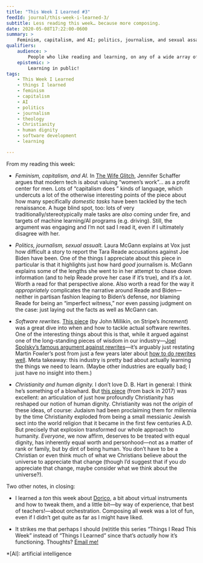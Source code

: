 ```yaml
---
title: "This Week I Learned #3"
feedId: journal/this-week-i-learned-3/
subtitle: Less reading this week… because more composing.
date: 2020-05-08T17:22:00-0600
summary: >
    Feminism, capitalism, and AI; politics, journalism, and sexual assault; software rewrites; and Christianity and human dignity.
qualifiers:
    audience: >
        People who like reading and learning, on any of a wide array of subjects! (There’s probably *something* on this list for you!)
    epistemic: >
        Learning in public!
tags:
    - This Week I Learned
    - things I learned
    - feminism
    - capitalism
    - AI
    - politics
    - journalism
    - theology
    - Christianity
    - human dignity
    - software development
    - learning

---
```


From my reading this week:

- <i>Feminism, capitalism, and AI.</i> In [The Wife Glitch](https://thebaffler.com/outbursts/the-wife-glitch-schaffer), Jennifer Schaffer argues that modern tech is about valuing “women’s work”… as a profit center for men. Lots of “capitalism does ” kinds of language, which undercuts a lot of the otherwise interesting points of the piece about how many specifically *domestic tasks* have been tackled by the tech renaissance. A huge blind spot, too: lots of very traditionally/stereotypically male tasks are *also* coming under fire, and targets of machine learning/AI programs (e.g. driving). Still, the argument was engaging and I’m not sad I read it, even if I ultimately disagree with her.

- <i>Politics, journalism, sexual assualt.</i> Laura McGann explains at Vox just how difficult a story to report the Tara Reade accusations against Joe Biden have been. One of the things I appreciate about this piece in particular is that it highlights just how hard *good* journalism is. McGann explains some of the lengths she went to in her attempt to chase down information (and to help Reade prove her case if it’s true), and it’s a *lot*. Worth a read for that perspective alone. Also worth a read for the way it *appropriately* complicates the narrative around Reade and Biden—neither in partisan fashion leaping to Biden’s defense, nor blaming Reade for being an “imperfect witness,” nor even passing judgment on the case: just laying out the facts as well as McGann can.

- <i>Software rewrites.</i> [This piece](https://increment.com/software-architecture/exit-the-haunted-forest/) (by John Millikin, on Stripe’s <cite>Increment</cite>) was a great dive into when and how to tackle actual software rewrites. One of the interesting things about this is that, while it argued against one of the long-standing pieces of wisdom in our industry—[Joel Spolsky’s famous argument against rewrites](https://www.joelonsoftware.com/2000/04/06/things-you-should-never-do-part-i/ "Things You Should Never Do, Part I")—it’s arguably just restating Martin Fowler’s post from just a few years later about [how to do rewrites well](https://martinfowler.com/bliki/StranglerFigApplication.html "StranglerFigApplication"). Meta takeaway: this industry is pretty bad about actually learning the things we need to learn. (Maybe other industries are equally bad; I just have no insight into them.)

- <i>Christianity and human dignity.</i> I don’t love D. B. Hart in general: I think he’s something of a blowhard. But [this piece](https://churchlifejournal.nd.edu/articles/human-dignity-was-a-rarity-before-christianity/ "Human Dignity Was a Rarity Before Christianity") (from back in 2017) was excellent: an articulation of just how profoundly Christianity has reshaped our notion of human dignity. Christianity was not the *origin* of these ideas, of course: Judaism had been proclaiming them for millennia by the time Christianity exploded from being a small messianic Jewish sect into the world religion that it became in the first few centuries A.D. But precisely that explosion transformed our whole approach to humanity. *Everyone*, we now affirm, deserves to be treated with equal dignity, has inherently equal worth and personhood—not as a matter of rank or family, but by dint of being human. You don’t have to be a Christian or even think much of what we Christians believe about the universe to appreciate that change (though I’d suggest that if you *do* appreciate that change, maybe consider what we think about the universe?).

Two other notes, in closing:

- I learned a *ton* this week about [Dorico](https://new.steinberg.net/dorico/), a bit about virtual instruments and how to tweak them, and a little bit—by way of experience, that best of teachers!—about orchestration. Composing all week was a lot of fun, even if I didn’t get quite as far as I might have liked.

- It strikes me that perhaps I should (re)title this series “Things I Read This Week” instead of “Things I Learned” since that’s *actually* how it’s functioning. Thoughts? [Email me!](mailto:hello@chriskrycho.com)

*[AI]: artificial intelligence